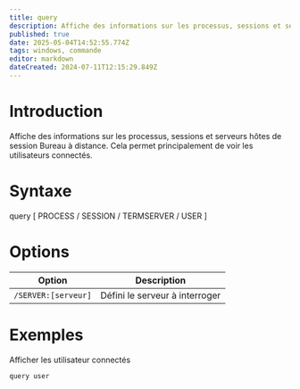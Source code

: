 ```yaml
---
title: query
description: Affiche des informations sur les processus, sessions et serveurs hôtes de session Bureau à distance.
published: true
date: 2025-05-04T14:52:55.774Z
tags: windows, commande
editor: markdown
dateCreated: 2024-07-11T12:15:29.849Z
---
```


# Introduction

Affiche des informations sur les processus, sessions et serveurs hôtes de session Bureau à distance. Cela permet principalement de voir les utilisateurs connectés.

# Syntaxe

query [ PROCESS / SESSION / TERMSERVER / USER ]

# Options

| Option              | Description                    |
| ------------------- | ------------------------------ |
| `/SERVER:[serveur]` | Défini le serveur à interroger |

# Exemples

Afficher les utilisateur connectés

`query user`
